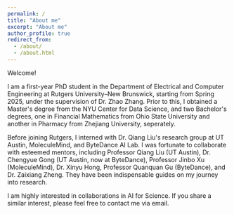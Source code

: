 ```yaml
---
permalink: /
title: "About me"
excerpt: "About me" 
author_profile: true
redirect_from: 
  - /about/
  - /about.html
---
```


Welcome!

I am a first-year PhD student in the Department of Electrical and Computer Engineering at Rutgers University–New Brunswick, starting from Spring 2025, under the supervision of Dr. Zhao Zhang. Prior to this, I obtained a Master's degree from the NYU Center for Data Science, and two Bachelor's degrees, one in Financial Mathematics from Ohio State University and another in Pharmacy from Zhejiang University, seperately.

Before joining Rutgers, I interned with Dr. Qiang Liu's research group at UT Austin, MoleculeMind, and ByteDance AI Lab. I was fortunate to collaborate with esteemed mentors, including Professor Qiang Liu (UT Austin), Dr. Chengyue Gong (UT Austin, now at ByteDance), Professor Jinbo Xu (MoleculeMind), Dr. Xinyu Hong, Professor Quanquan Gu (ByteDance), and Dr. Zaixiang Zheng. They have been indispensable guides on my journey into research.

I am highly interested in collaborations in AI for Science. If you share a similar interest, please feel free to contact me via email.

